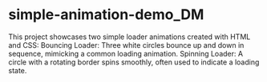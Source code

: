 # simple-animation-demo_DM
This project showcases two simple loader animations created with HTML and CSS:  Bouncing Loader: Three white circles bounce up and down in sequence, mimicking a common loading animation. Spinning Loader: A circle with a rotating border spins smoothly, often used to indicate a loading state. 
